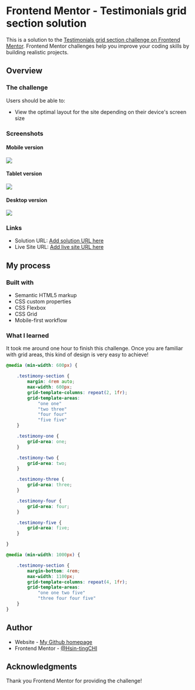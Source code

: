 # Frontend Mentor - Testimonials grid section solution

This is a solution to the [Testimonials grid section challenge on Frontend Mentor](https://www.frontendmentor.io/challenges/testimonials-grid-section-Nnw6J7Un7). Frontend Mentor challenges help you improve your coding skills by building realistic projects. 

## Overview

### The challenge

Users should be able to:

- View the optimal layout for the site depending on their device's screen size

### Screenshots

#### Mobile version
![](/screenshots/screenshot_1.jpg)

#### Tablet version
![](/screenshots/screenshot_2.jpg)

#### Desktop version
![](/screenshots/screenshot_3.jpg)

### Links

- Solution URL: [Add solution URL here](https://your-solution-url.com)
- Live Site URL: [Add live site URL here](https://your-live-site-url.com)

## My process

### Built with

- Semantic HTML5 markup
- CSS custom properties
- CSS Flexbox
- CSS Grid
- Mobile-first workflow

### What I learned

It took me around one hour to finish this challenge. Once you are familiar with grid areas, this kind of design is very easy to achieve!

```css
@media (min-width: 600px) {

    .testimony-section {
        margin: 4rem auto;
        max-width: 600px;
        grid-template-columns: repeat(2, 1fr);
        grid-template-areas:
            "one one"
            "two three"
            "four four"
            "five five"
    }

    .testimony-one {
        grid-area: one;
    }

    .testimony-two {
        grid-area: two;
    }

    .testimony-three {
        grid-area: three;
    }

    .testimony-four {
        grid-area: four;
    }

    .testimony-five {
        grid-area: five;
    }

}

@media (min-width: 1000px) {

    .testimony-section {
        margin-bottom: 4rem;
        max-width: 1100px;
        grid-template-columns: repeat(4, 1fr);
        grid-template-areas:
            "one one two five"
            "three four four five"
    }
}
```

## Author

- Website - [My Github homepage](https://github.com/KellyCHI22)
- Frontend Mentor - [@Hsin-tingCHI](https://www.frontendmentor.io/profile/Hsin-tingCHI)

## Acknowledgments

Thank you Frontend Mentor for providing the challenge!